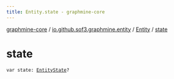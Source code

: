 ```yaml
---
title: Entity.state - graphmine-core
---
```


[graphmine-core](../../index.html) / [io.github.sof3.graphmine.entity](../index.html) / [Entity](index.html) / [state](./state.html)

# state

`var state: `[`EntityState`](../-entity-state.html)`?`